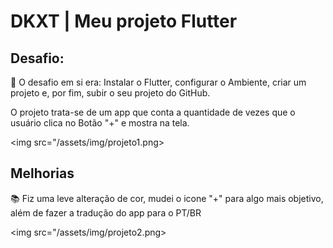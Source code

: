 # DKXT | Meu projeto Flutter 

## Desafio:

📒 O desafio em si era:  Instalar o Flutter​, configurar o Ambiente, criar um projeto e, por fim, subir o seu projeto do GitHub.

O projeto trata-se de um app que conta a quantidade de vezes que o usuário clica no Botão "+" e mostra na tela.

<img src="/assets/img/projeto1.png>

## Melhorias 

📚 Fiz uma leve alteração de cor, mudei o icone "+" para algo mais objetivo, além de fazer a tradução do app para o PT/BR

<img src="/assets/img/projeto2.png>
